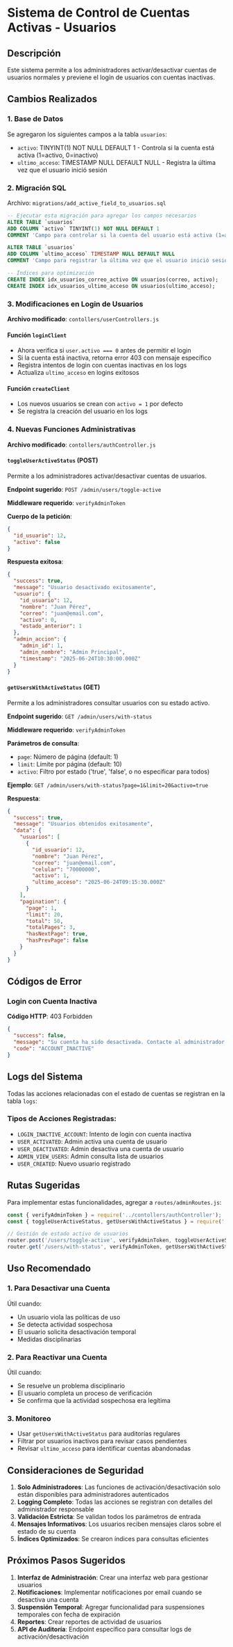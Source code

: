 # Sistema de Control de Cuentas Activas - Usuarios

## Descripción
Este sistema permite a los administradores activar/desactivar cuentas de usuarios normales y previene el login de usuarios con cuentas inactivas.

## Cambios Realizados

### 1. Base de Datos
Se agregaron los siguientes campos a la tabla `usuarios`:
- `activo`: TINYINT(1) NOT NULL DEFAULT 1 - Controla si la cuenta está activa (1=activo, 0=inactivo)
- `ultimo_acceso`: TIMESTAMP NULL DEFAULT NULL - Registra la última vez que el usuario inició sesión

### 2. Migración SQL
Archivo: `migrations/add_active_field_to_usuarios.sql`
```sql
-- Ejecutar esta migración para agregar los campos necesarios
ALTER TABLE `usuarios` 
ADD COLUMN `activo` TINYINT(1) NOT NULL DEFAULT 1 
COMMENT 'Campo para controlar si la cuenta del usuario está activa (1=activo, 0=inactivo)';

ALTER TABLE `usuarios` 
ADD COLUMN `ultimo_acceso` TIMESTAMP NULL DEFAULT NULL
COMMENT 'Campo para registrar la última vez que el usuario inició sesión';

-- Índices para optimización
CREATE INDEX idx_usuarios_correo_activo ON usuarios(correo, activo);
CREATE INDEX idx_usuarios_ultimo_acceso ON usuarios(ultimo_acceso);
```

### 3. Modificaciones en Login de Usuarios
**Archivo modificado**: `contollers/userControllers.js`

#### Función `loginClient`
- Ahora verifica si `user.activo === 0` antes de permitir el login
- Si la cuenta está inactiva, retorna error 403 con mensaje específico
- Registra intentos de login con cuentas inactivas en los logs
- Actualiza `ultimo_acceso` en logins exitosos

#### Función `createClient`
- Los nuevos usuarios se crean con `activo = 1` por defecto
- Se registra la creación del usuario en los logs

### 4. Nuevas Funciones Administrativas
**Archivo modificado**: `contollers/authController.js`

#### `toggleUserActiveStatus` (POST)
Permite a los administradores activar/desactivar cuentas de usuarios.

**Endpoint sugerido**: `POST /admin/users/toggle-active`

**Middleware requerido**: `verifyAdminToken`

**Cuerpo de la petición**:
```json
{
  "id_usuario": 12,
  "activo": false
}
```

**Respuesta exitosa**:
```json
{
  "success": true,
  "message": "Usuario desactivado exitosamente",
  "usuario": {
    "id_usuario": 12,
    "nombre": "Juan Pérez",
    "correo": "juan@email.com",
    "activo": 0,
    "estado_anterior": 1
  },
  "admin_accion": {
    "admin_id": 1,
    "admin_nombre": "Admin Principal",
    "timestamp": "2025-06-24T10:30:00.000Z"
  }
}
```

#### `getUsersWithActiveStatus` (GET)
Permite a los administradores consultar usuarios con su estado activo.

**Endpoint sugerido**: `GET /admin/users/with-status`

**Middleware requerido**: `verifyAdminToken`

**Parámetros de consulta**:
- `page`: Número de página (default: 1)
- `limit`: Límite por página (default: 10)
- `activo`: Filtro por estado ('true', 'false', o no especificar para todos)

**Ejemplo**: `GET /admin/users/with-status?page=1&limit=20&activo=true`

**Respuesta**:
```json
{
  "success": true,
  "message": "Usuarios obtenidos exitosamente",
  "data": {
    "usuarios": [
      {
        "id_usuario": 12,
        "nombre": "Juan Pérez",
        "correo": "juan@email.com",
        "celular": "70000000",
        "activo": 1,
        "ultimo_acceso": "2025-06-24T09:15:30.000Z"
      }
    ],
    "pagination": {
      "page": 1,
      "limit": 20,
      "total": 50,
      "totalPages": 3,
      "hasNextPage": true,
      "hasPrevPage": false
    }
  }
}
```

## Códigos de Error

### Login con Cuenta Inactiva
**Código HTTP**: 403 Forbidden
```json
{
  "success": false,
  "message": "Su cuenta ha sido desactivada. Contacte al administrador para más información.",
  "code": "ACCOUNT_INACTIVE"
}
```

## Logs del Sistema
Todas las acciones relacionadas con el estado de cuentas se registran en la tabla `logs`:

### Tipos de Acciones Registradas:
- `LOGIN_INACTIVE_ACCOUNT`: Intento de login con cuenta inactiva
- `USER_ACTIVATED`: Admin activa una cuenta de usuario
- `USER_DEACTIVATED`: Admin desactiva una cuenta de usuario
- `ADMIN_VIEW_USERS`: Admin consulta lista de usuarios
- `USER_CREATED`: Nuevo usuario registrado

## Rutas Sugeridas
Para implementar estas funcionalidades, agregar a `routes/adminRoutes.js`:

```javascript
const { verifyAdminToken } = require('../contollers/authController');
const { toggleUserActiveStatus, getUsersWithActiveStatus } = require('../contollers/authController');

// Gestión de estado activo de usuarios
router.post('/users/toggle-active', verifyAdminToken, toggleUserActiveStatus);
router.get('/users/with-status', verifyAdminToken, getUsersWithActiveStatus);
```

## Uso Recomendado

### 1. Para Desactivar una Cuenta
Útil cuando:
- Un usuario viola las políticas de uso
- Se detecta actividad sospechosa
- El usuario solicita desactivación temporal
- Medidas disciplinarias

### 2. Para Reactivar una Cuenta
Útil cuando:
- Se resuelve un problema disciplinario
- El usuario completa un proceso de verificación
- Se confirma que la actividad sospechosa era legítima

### 3. Monitoreo
- Usar `getUsersWithActiveStatus` para auditorías regulares
- Filtrar por usuarios inactivos para revisar casos pendientes
- Revisar `ultimo_acceso` para identificar cuentas abandonadas

## Consideraciones de Seguridad

1. **Solo Administradores**: Las funciones de activación/desactivación solo están disponibles para administradores autenticados
2. **Logging Completo**: Todas las acciones se registran con detalles del administrador responsable
3. **Validación Estricta**: Se validan todos los parámetros de entrada
4. **Mensajes Informativos**: Los usuarios reciben mensajes claros sobre el estado de su cuenta
5. **Índices Optimizados**: Se crearon índices para consultas eficientes

## Próximos Pasos Sugeridos

1. **Interfaz de Administración**: Crear una interfaz web para gestionar usuarios
2. **Notificaciones**: Implementar notificaciones por email cuando se desactiva una cuenta
3. **Suspensión Temporal**: Agregar funcionalidad para suspensiones temporales con fecha de expiración
4. **Reportes**: Crear reportes de actividad de usuarios
5. **API de Auditoría**: Endpoint específico para consultar logs de activación/desactivación
